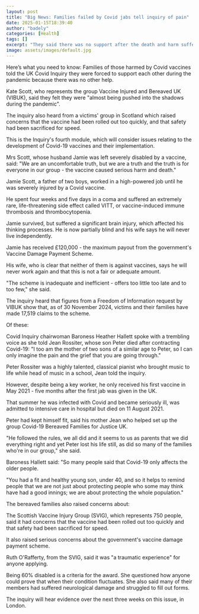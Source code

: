 ```yaml
---
layout: post
title: "Big News: Families failed by Covid jabs tell inquiry of pain"
date: 2025-01-15T18:39:40
author: "badely"
categories: [Health]
tags: []
excerpt: "They said there was no support after the death and harm suffered by their loved ones."
image: assets/images/default.jpg
---
```


Here’s what you need to know: Families of those harmed by Covid vaccines told the UK Covid Inquiry they were forced to support each other during the pandemic because there was no other help.

Kate Scott, who represents the group Vaccine Injured and Bereaved UK (VIBUK), said they felt they were "almost being pushed into the shadows during the pandemic".

The inquiry also heard from a victims' group in Scotland which raised concerns that the vaccine had been rolled out too quickly, and that safety had been sacrificed for speed. 

This is the Inquiry's fourth module, which will consider issues relating to the development of Covid-19 vaccines and their implementation.

Mrs Scott, whose husband Jamie was left severely disabled by a vaccine, said: "We are an uncomfortable truth, but we are a truth and the truth is for everyone in our group - the vaccine caused serious harm and death."

Jamie Scott, a father of two boys, worked in a high-powered job until he was severely injured by a Covid vaccine. 

He spent four weeks and five days in a coma and suffered an extremely rare, life-threatening side effect called VITT, or vaccine-induced immune thrombosis and thrombocytopenia. 

Jamie survived, but suffered a significant brain injury, which affected his thinking processes. He is now partially blind and his wife says he will never live independently.

Jamie has received £120,000 - the maximum payout from the government's Vaccine Damage Payment Scheme. 

His wife, who is clear that neither of them is against vaccines, says he will never work again and that this is not a fair or adequate amount.

"The scheme is inadequate and inefficient - offers too little too late and to too few," she said.

The inquiry heard that figures from a Freedom of Information request by VIBUK show that, as of 30 November 2024, victims and their families have made 17,519 claims to the scheme.

Of these: 

Covid Inquiry chairwoman Baroness Heather Hallett spoke with a trembling voice as she told Jean Rossiter, whose son Peter died after contracting Covid-19: "I too am the mother of two sons of a similar age to Peter, so I can only imagine the pain and the grief that you are going through."

Peter Rossiter was a highly talented, classical pianist who brought music to life while head of music in a school, Jean told the inquiry.

However, despite being a key worker, he only received his first vaccine in May 2021 - five months after the first jab was given in the UK. 

That summer he was infected with Covid and became seriously ill, was admitted to intensive care in hospital but died on 11 August 2021.

Peter had kept himself fit, said his mother Jean who helped set up the group Covid-19 Bereaved Families for Justice UK.

"He followed the rules, we all did and it seems to us as parents that we did everything right and yet Peter lost his life still, as did so many of the families who're in our group," she said.

Baroness Hallett said: "So many people said that Covid-19 only affects the older people.

"You had a fit and healthy young son, under 40, and so it helps to remind people that we are not just about protecting people who some may think have had a good innings; we are about protecting the whole population."

The bereaved families also raised concerns about:

The Scottish Vaccine Injury Group (SVIG), which represents 750 people, said it had concerns that the vaccine had been rolled out too quickly and that safety had been sacrificed for speed. 

It also raised serious concerns about the government's vaccine damage payment scheme.

Ruth O'Rafferty, from the SVIG, said it was "a traumatic experience" for anyone applying.

Being 60% disabled is a criteria for the award. She questioned how anyone could prove that when their condition fluctuates. She also said many of their members had suffered neurological damage and struggled to fill out forms.

The inquiry will hear evidence over the next three weeks on this issue, in London.

